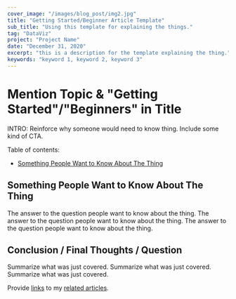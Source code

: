 ```yaml
---
cover_image: "/images/blog_post/img2.jpg"
title: "Getting Started/Beginner Article Template"
sub_title: "Using this template for explaining the things."
tag: "DataViz"
project: "Project Name"
date: "December 31, 2020"
excerpt: "this is a description for the template explaining the thing."
keywords: "keyword 1, keyword 2, keyword 3"
---
```


# **Mention Topic & \"Getting Started\"/\"Beginners\" in Title**

INTRO: Reinforce why someone would need to know thing. Include some kind of CTA.

Table of contents:

- [Something People Want to Know About The Thing](#something-people-want-to-know-about-the-thing)

## **Something People Want to Know About The Thing**

The answer to the question people want to know about the thing. The answer to the question people want to know about the thing. The answer to the question people want to know about the thing.

## **Conclusion / Final Thoughts / Question**

Summarize what was just covered. Summarize what was just covered. Summarize what was just covered.

Provide [links]() to my [related articles]().
